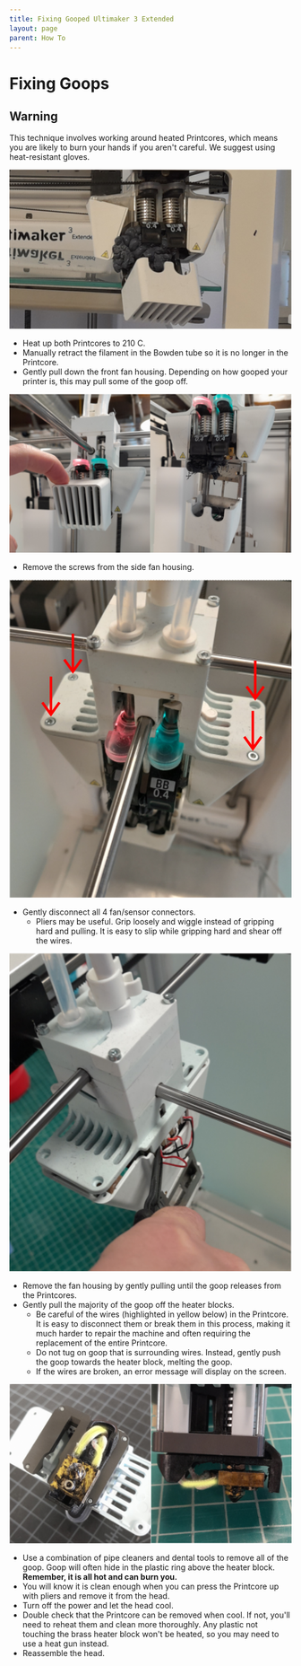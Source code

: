 ```yaml
---
title: Fixing Gooped Ultimaker 3 Extended
layout: page
parent: How To
---
```


# Fixing Goops

## Warning
This technique involves working around heated Printcores, which means you are likely to burn your hands if you aren't careful. We suggest using heat-resistant gloves.

![How it looks](/assets/how_to/3dp_maint/goop.svg)

- Heat up both Printcores to 210 C.
- Manually retract the filament in the Bowden tube so it is no longer in the Printcore.
- Gently pull down the front fan housing. Depending on how gooped your printer is, this may pull some of the goop off.

![Front Fan Housing](/assets/how_to/3dp_maint/front_fan_housing.svg)

- Remove the screws from the side fan housing.

![Pointing to Screws](/assets/how_to/3dp_maint/housing_screws.svg)

- Gently disconnect all 4 fan/sensor connectors.
    - Pliers may be useful. Grip loosely and wiggle instead of gripping hard and pulling. It is easy to slip while gripping hard and shear off the wires.

![Fan Connectors](/assets/how_to/3dp_maint/fan_connectors.svg)

- Remove the fan housing by gently pulling until the goop releases from the Printcores.
- Gently pull the majority of the goop off the heater blocks.
    - Be careful of the wires (highlighted in yellow below) in the Printcore. It is easy to disconnect them or break them in this process, making it much harder to repair the machine and often requiring the replacement of the entire Printcore.
    - Do not tug on goop that is surrounding wires. Instead, gently push the goop towards the heater block, melting the goop.
    - If the wires are broken, an error message will display on the screen.

![Delicate Wires](/assets/how_to/3dp_maint/wires.svg)

- Use a combination of pipe cleaners and dental tools to remove all of the goop. Goop will often hide in the plastic ring above the heater block. **Remember, it is all hot and can burn you.**
- You will know it is clean enough when you can press the Printcore up with pliers and remove it from the head.
- Turn off the power and let the head cool.
- Double check that the Printcore can be removed when cool. If not, you'll need to reheat them and clean more thoroughly. Any plastic not touching the brass heater block won't be heated, so you may need to use a heat gun instead.
- Reassemble the head.
    